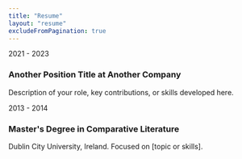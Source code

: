 ```yaml
---
title: "Resume"
layout: "resume"
excludeFromPagination: true
---
```


<div class="resume-content">
    <div class="timeline-item">
        <div class="timeline-date">2021 - 2023</div>
        <div class="timeline-content">
            <h3>Another Position Title at Another Company</h3>
            <p>Description of your role, key contributions, or skills developed here.</p>
        </div>
    </div>
    <!-- Add more timeline items for each position and educational milestone -->
    <div class="timeline-item">
        <div class="timeline-date">2013 - 2014</div>
        <div class="timeline-content">
            <h3>Master's Degree in Comparative Literature</h3>
            <p>Dublin City University, Ireland. Focused on [topic or skills].</p>
        </div>
    </div>
</div>

